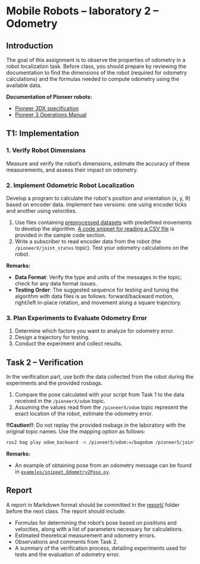 # Mobile Robots – laboratory 2 – Odometry


## Introduction

The goal of this assignment is to observe the properties of odometry in a robot localization task.
Before class, you should prepare by reviewing the documentation to find the dimensions of the robot (required for odometry calculations) and the formulas needed to compute odometry using the available data.

**Documentation of Pioneer robots:**
- [Pioneer 3DX specification](https://kcir.pwr.edu.pl/~jjakubia/MobileRobotics/doc/Pioneer3DX-P3DX-RevA.pdf)
- [Pioneer 3 Operations Manual](https://kcir.pwr.edu.pl/~jjakubia/MobileRobotics/doc/manual_pioneer.pdf)

## T1: Implementation

### 1. Verify Robot Dimensions
Measure and verify the robot’s dimensions, estimate the accuracy of these measurements, and assess their impact on odometry.

### 2. Implement Odometric Robot Localization
Develop a program to calculate the robot's position and orientation (x, y, θ) based on encoder data. Implement two versions: one using encoder ticks and another using velocities.
1. Use files containing [preprocessed datasets](https://kcir.pwr.edu.pl/~jjakubia/MobileRobotics/lab2_data/) with predefined movements to develop the algorithm. [A code snippet for reading a CSV file](examples/snippet_csvread.py) is provided in the sample code section.
2. Write a subscriber to read encoder data from the robot (the `/pioneerX/joint_states` topic). Test your odometry calculations on the robot.

**Remarks:**
- **Data Format**: Verify the type and units of the messages in the topic; check for any data format issues.
- **Testing Order**: The suggested sequence for testing and tuning the algorithm with data files is as follows: forward/backward motion, right/left in-place rotation, and movement along a square trajectory.

### 3. Plan Experiments to Evaluate Odometry Error
1. Determine which factors you want to analyze for odometry error.
2. Design a trajectory for testing.
3. Conduct the experiment and collect results.


## Task 2 – Verification

In the verification part, use both the data collected from the robot during the experiments and the provided rosbags.
1. Compare the pose calculated with your script from Task 1 to the data received in the `/pioneerX/odom` topic.
2. Assuming the values read from the `/pioneerX/odom` topic represent the exact location of the robot, estimate the odometry error.

**!!Caution!!**: 
Do not replay the provided rosbags in the laboratory with the original topic names. Use the mapping option as follows:
```bash
ros2 bag play odom_backward -m /pioneer5/odom:=/bagodom /pioneer5/joint_states:=/bagjoint_states
```

**Remarks:**
- An example of obtaining pose from an odometry message can be found in [`examples/snippet_Odometry2Pose.py`](examples/snippet_Odometry2Pose.py).

## Report

A report in Markdown format should be committed in the [report/](report/) folder before the next class.
The report should include:

- Formulas for determining the robot’s pose based on positions and velocities, along with a list of parameters necessary for calculations.
- Estimated theoretical measurement and odometry errors.
- Observations and comments from Task 2.
- A summary of the verification process, detailing experiments used for tests and the evaluation of odometry error.

